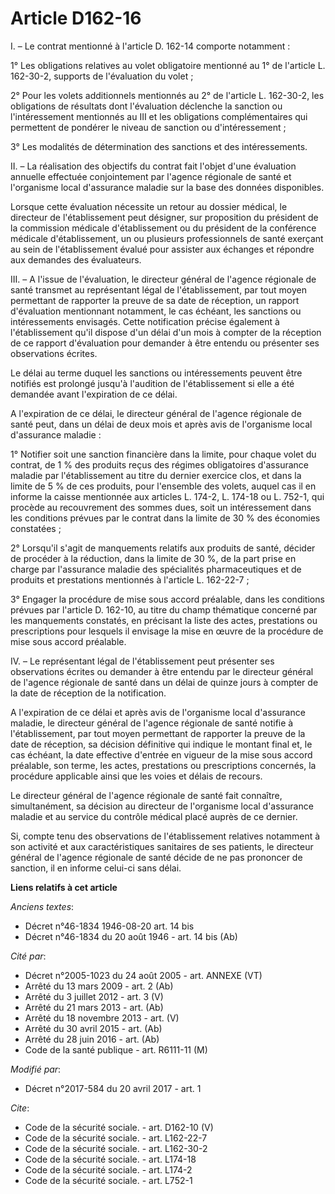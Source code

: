 # Article D162-16

I. – Le contrat mentionné à l'article D. 162-14 comporte notamment :

1° Les obligations relatives au volet obligatoire mentionné au 1° de l'article L. 162-30-2, supports de l'évaluation du
volet ;

2° Pour les volets additionnels mentionnés au 2° de l'article L. 162-30-2, les obligations de résultats dont l'évaluation
déclenche la sanction ou l'intéressement mentionnés au III et les obligations complémentaires qui permettent de pondérer le
niveau de sanction ou d'intéressement ;

3° Les modalités de détermination des sanctions et des intéressements.

II. – La réalisation des objectifs du contrat fait l'objet d'une évaluation annuelle effectuée conjointement par l'agence
régionale de santé et l'organisme local d'assurance maladie sur la base des données disponibles.

Lorsque cette évaluation nécessite un retour au dossier médical, le directeur de l'établissement peut désigner, sur
proposition du président de la commission médicale d'établissement ou du président de la conférence médicale d'établissement,
un ou plusieurs professionnels de santé exerçant au sein de l'établissement évalué pour assister aux échanges et répondre aux
demandes des évaluateurs.

III. – A l'issue de l'évaluation, le directeur général de l'agence régionale de santé transmet au représentant légal de
l'établissement, par tout moyen permettant de rapporter la preuve de sa date de réception, un rapport d'évaluation
mentionnant notamment, le cas échéant, les sanctions ou intéressements envisagés. Cette notification précise également à
l'établissement qu'il dispose d'un délai d'un mois à compter de la réception de ce rapport d'évaluation pour demander à être
entendu ou présenter ses observations écrites.

Le délai au terme duquel les sanctions ou intéressements peuvent être notifiés est prolongé jusqu'à l'audition de
l'établissement si elle a été demandée avant l'expiration de ce délai.

A l'expiration de ce délai, le directeur général de l'agence régionale de santé peut, dans un délai de deux mois et après
avis de l'organisme local d'assurance maladie :

1° Notifier soit une sanction financière dans la limite, pour chaque volet du contrat, de 1 % des produits reçus des régimes
obligatoires d'assurance maladie par l'établissement au titre du dernier exercice clos, et dans la limite de 5 % de ces
produits, pour l'ensemble des volets, auquel cas il en informe la caisse mentionnée aux articles L. 174-2, L. 174-18 ou L.
752-1, qui procède au recouvrement des sommes dues, soit un intéressement dans les conditions prévues par le contrat dans la
limite de 30 % des économies constatées ;

2° Lorsqu'il s'agit de manquements relatifs aux produits de santé, décider de procéder à la réduction, dans la limite de 30
%, de la part prise en charge par l'assurance maladie des spécialités pharmaceutiques et de produits et prestations
mentionnés à l'article L. 162-22-7 ;

3° Engager la procédure de mise sous accord préalable, dans les conditions prévues par l'article D. 162-10, au titre du champ
thématique concerné par les manquements constatés, en précisant la liste des actes, prestations ou prescriptions pour
lesquels il envisage la mise en œuvre de la procédure de mise sous accord préalable.

IV. – Le représentant légal de l'établissement peut présenter ses observations écrites ou demander à être entendu par le
directeur général de l'agence régionale de santé dans un délai de quinze jours à compter de la date de réception de la
notification.

A l'expiration de ce délai et après avis de l'organisme local d'assurance maladie, le directeur général de l'agence régionale
de santé notifie à l'établissement, par tout moyen permettant de rapporter la preuve de la date de réception, sa décision
définitive qui indique le montant final et, le cas échéant, la date effective d'entrée en vigueur de la mise sous accord
préalable, son terme, les actes, prestations ou prescriptions concernés, la procédure applicable ainsi que les voies et
délais de recours.

Le directeur général de l'agence régionale de santé fait connaître, simultanément, sa décision au directeur de l'organisme
local d'assurance maladie et au service du contrôle médical placé auprès de ce dernier.

Si, compte tenu des observations de l'établissement relatives notamment à son activité et aux caractéristiques sanitaires de
ses patients, le directeur général de l'agence régionale de santé décide de ne pas prononcer de sanction, il en informe
celui-ci sans délai.

**Liens relatifs à cet article**

_Anciens textes_:

  - Décret n°46-1834 1946-08-20 art. 14 bis
  - Décret n°46-1834 du 20 août 1946 - art. 14 bis (Ab)

_Cité par_:

  - Décret n°2005-1023 du 24 août 2005 - art. ANNEXE (VT)
  - Arrêté du 13 mars 2009 - art. 2 (Ab)
  - Arrêté du 3 juillet 2012 - art. 3 (V)
  - Arrêté du 21 mars 2013 - art. (Ab)
  - Arrêté du 18 novembre 2013 - art. (V)
  - Arrêté du 30 avril 2015 - art. (Ab)
  - Arrêté du 28 juin 2016 - art. (Ab)
  - Code de la santé publique - art. R6111-11 (M)

_Modifié par_:

  - Décret n°2017-584 du 20 avril 2017 - art. 1

_Cite_:

  - Code de la sécurité sociale. - art. D162-10 (V)
  - Code de la sécurité sociale. - art. L162-22-7
  - Code de la sécurité sociale. - art. L162-30-2
  - Code de la sécurité sociale. - art. L174-18
  - Code de la sécurité sociale. - art. L174-2
  - Code de la sécurité sociale. - art. L752-1
